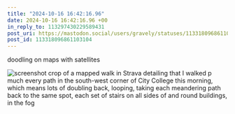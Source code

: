```yaml
---
title: "2024-10-16 16:42:16.96"
date: 2024-10-16 16:42:16.96 +00
in_reply_to: 113297430229589431
post_uri: https://mastodon.social/users/gravely/statuses/113318096861103104
post_id: 113318096861103104
---
```

doodling on maps with satellites


![screenshot crop of a mapped walk in Strava detailing that I walked p much every path in the south-west corner of City College this morning, which means lots of doubling back, looping, taking each meandering path back to the same spot, each set of stairs on all sides of and round buildings, in the fog](/images/113318096594542354.png)

